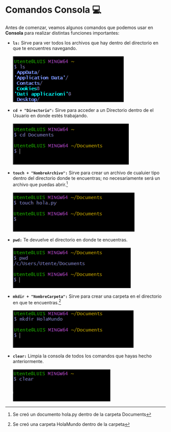 # Comandos Consola :computer:

Antes de comenzar, veamos algunos comandos que podemos usar en **Consola** para realizar distintas funciones importantes:

- **`ls:`** Sirve para ver todos los archivos que hay dentro del directorio en que te encuentres navegando.  
<br><img src="Images/Comandos Consola/Comando_ls.png">  

- **`cd + "Directorio":`** Sirve para acceder a un Directorio dentro de el Usuario en donde estés trabajando.  
<br><img src="Images/Comandos Consola/Comando_cd.png">  

- **`touch + "NombreArchivo":`** Sirve para crear un archivo de cualuier tipo dentro del directorio donde te encuentras; no necesariamente será un archivo que puedas abrir.[^1]  
<br><img src="Images/Comandos Consola/Comando_touch.png">  

- **`pwd:`** Te devuelve el directorio en donde te encuentras.  
<br><img src="Images/Comandos Consola/Comando_pwd.png">  

- **`mkdir + "NombreCarpeta":`** Sirve para crear una carpeta en el directorio en que te encuentras.[^2]  
<br><img src="Images/Comandos Consola/Comando_mkdir.png">  

- **`clear:`** Limpia la consola de todos los comandos que hayas hecho anteriormente.  
<br><img src="Images/Comandos Consola/Comando_clear.png">  

[^1]: Se creó un documento hola.py dentro de la carpeta Documents
[^2]: Se creó una carpeta HolaMundo dentro de la carpeta